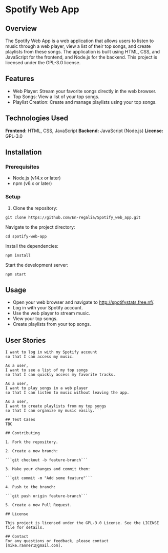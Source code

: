 # Spotify Web App

## Overview

The Spotify Web App is a web application that allows users to listen to music through a web player, view a list of their top songs, and create playlists from these songs. The application is built using HTML, CSS, and JavaScript for the frontend, and Node.js for the backend. This project is licensed under the GPL-3.0 license.

## Features

- Web Player: Stream your favorite songs directly in the web browser.
- Top Songs: View a list of your top songs.
- Playlist Creation: Create and manage playlists using your top songs.

## Technologies Used

**Frontend:** HTML, CSS, JavaScript
**Backend:** JavaScript (Node.js)
**License:** GPL-3.0

## Installation

### Prerequisites
- Node.js (v14.x or later)
- npm (v6.x or later)

### Setup
1. Clone the repository:

```git clone https://github.com/En-regalia/Spotify_web_app.git```

Navigate to the project directory:

```cd spotify-web-app```

Install the dependencies:

```npm install```

Start the development server:

```npm start```

## Usage

- Open your web browser and navigate to http://spotifystats.free.nf/.
- Log in with your Spotify account.
- Use the web player to stream music.
- View your top songs.
- Create playlists from your top songs.

## User Stories

```As a user,
I want to log in with my Spotify account 
so that I can access my music.

As a user, 
I want to see a list of my top songs 
so that I can quickly access my favorite tracks.

As a user, 
I want to play songs in a web player 
so that I can listen to music without leaving the app.

As a user, 
I want to create playlists from my top songs 
so that I can organize my music easily.```

## Test Cases
TBC

## Contributing

1. Fork the repository.

2. Create a new branch:

```git checkout -b feature-branch```

3. Make your changes and commit them:

```git commit -m "Add some feature"```

4. Push to the branch:

```git push origin feature-branch```

5. Create a new Pull Request.

## License

This project is licensed under the GPL-3.0 License. See the LICENSE file for details.

## Contact
For any questions or feedback, please contact [mike.ranner1@gmail.com].

